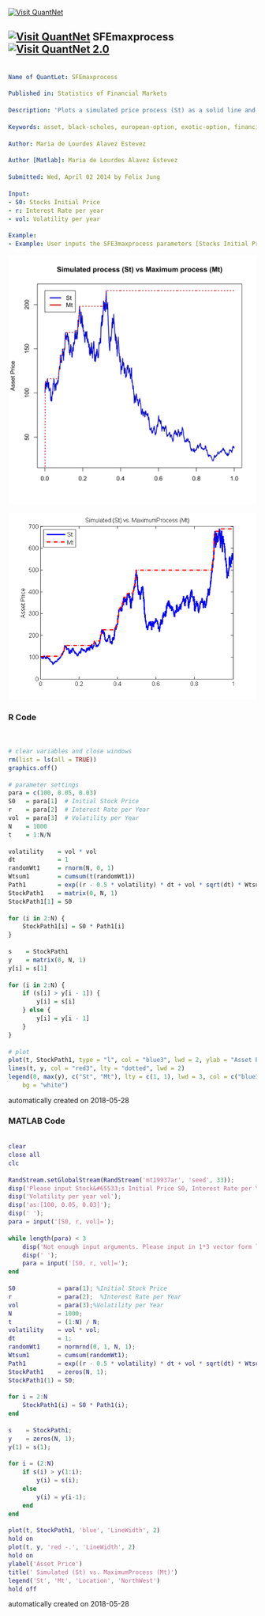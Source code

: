 [<img src="https://github.com/QuantLet/Styleguide-and-FAQ/blob/master/pictures/banner.png" width="888" alt="Visit QuantNet">](http://quantlet.de/)

## [<img src="https://github.com/QuantLet/Styleguide-and-FAQ/blob/master/pictures/qloqo.png" alt="Visit QuantNet">](http://quantlet.de/) **SFEmaxprocess** [<img src="https://github.com/QuantLet/Styleguide-and-FAQ/blob/master/pictures/QN2.png" width="60" alt="Visit QuantNet 2.0">](http://quantlet.de/)

```yaml

Name of QuantLet: SFEmaxprocess

Published in: Statistics of Financial Markets

Description: 'Plots a simulated price process (St) as a solid line and the maximum process (Mt) as an increasing dotted line.'

Keywords: asset, black-scholes, european-option, exotic-option, financial, graphical representation, option, option-price, plot, maximum process, process, stochastic, stochastic-process, random-walk, wiener-process, brownian-motion, simulation

Author: Maria de Lourdes Alavez Estevez

Author [Matlab]: Maria de Lourdes Alavez Estevez

Submitted: Wed, April 02 2014 by Felix Jung

Input: 
- S0: Stocks Initial Price
- r: Interest Rate per year
- vol: Volatility per year

Example: 
- Example: User inputs the SFE3maxprocess parameters [Stocks Initial Price, Interest Rate, Volatility] like [100,0.05,0.03].
```

![Picture1](SFEmaxprocess.png)

![Picture2](SFEmaxprocess_m.png)

### R Code
```r


# clear variables and close windows
rm(list = ls(all = TRUE))
graphics.off()

# parameter settings
para = c(100, 0.05, 0.03)
S0   = para[1]  # Initial Stock Price
r    = para[2]  # Interest Rate per Year
vol  = para[3]  # Volatility per Year
N    = 1000
t    = 1:N/N

volatility    = vol * vol
dt            = 1
randomWt1     = rnorm(N, 0, 1)
Wtsum1        = cumsum(t(randomWt1))
Path1         = exp((r - 0.5 * volatility) * dt + vol * sqrt(dt) * Wtsum1)
StockPath1    = matrix(0, N, 1)
StockPath1[1] = S0

for (i in 2:N) {
    StockPath1[i] = S0 * Path1[i]
}

s    = StockPath1
y    = matrix(0, N, 1)
y[i] = s[1]

for (i in 2:N) {
    if (s[i] > y[i - 1]) {
        y[i] = s[i]
    } else {
        y[i] = y[i - 1]
    }
}

# plot
plot(t, StockPath1, type = "l", col = "blue3", lwd = 2, ylab = "Asset Price", xlab = "", main = "Simulated process (St) vs Maximum process (Mt)")
lines(t, y, col = "red3", lty = "dotted", lwd = 2)
legend(0, max(y), c("St", "Mt"), lty = c(1, 1), lwd = 3, col = c("blue3", "red3"), 
    bg = "white")
```

automatically created on 2018-05-28

### MATLAB Code
```matlab

clear
close all
clc

RandStream.setGlobalStream(RandStream('mt19937ar', 'seed', 33));
disp('Please input Stock&#65533;s Initial Price S0, Interest Rate per Year r');
disp('Volatility per year vol');
disp('as:[100, 0.05, 0.03]');
disp(' ');
para = input('[S0, r, vol]=');

while length(para) < 3
    disp('Not enough input arguments. Please input in 1*3 vector form like [100, 0.05, 0.03]');
    disp(' ');
    para = input('[S0, r, vol]=');
end

S0            = para(1); %Initial Stock Price
r             = para(2);  %Interest Rate per Year
vol           = para(3);%Volatility per Year
N             = 1000;
t             = (1:N) / N;
volatility    = vol * vol;
dt            = 1;
randomWt1     = normrnd(0, 1, N, 1);
Wtsum1        = cumsum(randomWt1);
Path1         = exp((r - 0.5 * volatility) * dt + vol * sqrt(dt) * Wtsum1);
StockPath1    = zeros(N, 1);
StockPath1(1) = S0;

for i = 2:N
    StockPath1(i) = S0 * Path1(i);
end

s    = StockPath1;
y    = zeros(N, 1);
y(1) = s(1);

for i = (2:N)
    if s(i) > y(1:i);
        y(i) = s(i);
    else
        y(i) = y(i-1);
    end
end

plot(t, StockPath1, 'blue', 'LineWidth', 2)
hold on
plot(t, y, 'red -.', 'LineWidth', 2)
hold on
ylabel('Asset Price')
title(' Simulated (St) vs. MaximumProcess (Mt)')
legend('St', 'Mt', 'Location', 'NorthWest')
hold off

```

automatically created on 2018-05-28